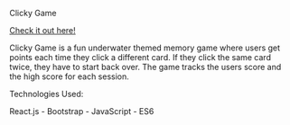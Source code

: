 Clicky Game

[Check it out here!](https://barroncn.github.io/clickygame/)

Clicky Game is a fun underwater themed memory game where users get points each time they click a different card. If they click the same card twice, they have to start back over. The game tracks the users score and the high score for each session. 


Technologies Used:

React.js - Bootstrap - JavaScript - ES6 
